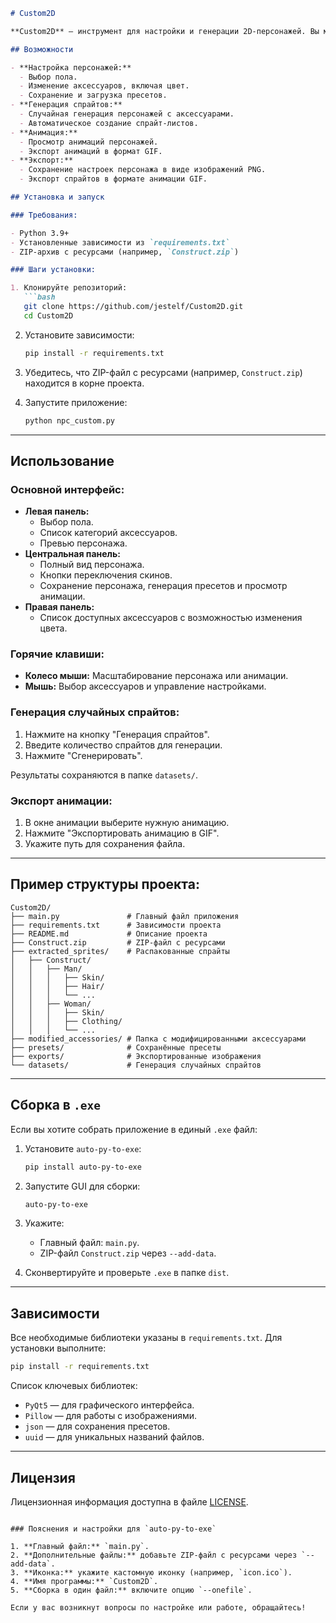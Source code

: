 ```markdown
# Custom2D

**Custom2D** — инструмент для настройки и генерации 2D-персонажей. Вы можете выбрать скин, добавить аксессуары, изменить их цвет, создать пресеты, а также экспортировать результаты в виде анимаций или спрайт-листов.

## Возможности

- **Настройка персонажей:**
  - Выбор пола.
  - Изменение аксессуаров, включая цвет.
  - Сохранение и загрузка пресетов.
- **Генерация спрайтов:**
  - Случайная генерация персонажей с аксессуарами.
  - Автоматическое создание спрайт-листов.
- **Анимация:**
  - Просмотр анимаций персонажей.
  - Экспорт анимаций в формат GIF.
- **Экспорт:**
  - Сохранение настроек персонажа в виде изображений PNG.
  - Экспорт спрайтов в формате анимации GIF.

## Установка и запуск

### Требования:

- Python 3.9+
- Установленные зависимости из `requirements.txt`
- ZIP-архив с ресурсами (например, `Construct.zip`)

### Шаги установки:

1. Клонируйте репозиторий:
   ```bash
   git clone https://github.com/jestelf/Custom2D.git
   cd Custom2D
   ```

2. Установите зависимости:
   ```bash
   pip install -r requirements.txt
   ```

3. Убедитесь, что ZIP-файл с ресурсами (например, `Construct.zip`) находится в корне проекта.

4. Запустите приложение:
   ```bash
   python npc_custom.py
   ```

---

## Использование

### Основной интерфейс:

- **Левая панель:** 
  - Выбор пола.
  - Список категорий аксессуаров.
  - Превью персонажа.
- **Центральная панель:** 
  - Полный вид персонажа.
  - Кнопки переключения скинов.
  - Сохранение персонажа, генерация пресетов и просмотр анимации.
- **Правая панель:** 
  - Список доступных аксессуаров с возможностью изменения цвета.

### Горячие клавиши:

- **Колесо мыши:** Масштабирование персонажа или анимации.
- **Мышь:** Выбор аксессуаров и управление настройками.

### Генерация случайных спрайтов:

1. Нажмите на кнопку "Генерация спрайтов".
2. Введите количество спрайтов для генерации.
3. Нажмите "Сгенерировать".

Результаты сохраняются в папке `datasets/`.

### Экспорт анимации:

1. В окне анимации выберите нужную анимацию.
2. Нажмите "Экспортировать анимацию в GIF".
3. Укажите путь для сохранения файла.

---

## Пример структуры проекта:

```plaintext
Custom2D/
├── main.py               # Главный файл приложения
├── requirements.txt      # Зависимости проекта
├── README.md             # Описание проекта
├── Construct.zip         # ZIP-файл с ресурсами
├── extracted_sprites/    # Распакованные спрайты
│   ├── Construct/
│   │   ├── Man/
│   │   │   ├── Skin/
│   │   │   ├── Hair/
│   │   │   └── ...
│   │   ├── Woman/
│   │   │   ├── Skin/
│   │   │   ├── Clothing/
│   │   │   └── ...
├── modified_accessories/ # Папка с модифицированными аксессуарами
├── presets/              # Сохранённые пресеты
├── exports/              # Экспортированные изображения
└── datasets/             # Генерация случайных спрайтов
```

---

## Сборка в `.exe`

Если вы хотите собрать приложение в единый `.exe` файл:

1. Установите `auto-py-to-exe`:
   ```bash
   pip install auto-py-to-exe
   ```

2. Запустите GUI для сборки:
   ```bash
   auto-py-to-exe
   ```

3. Укажите:
   - Главный файл: `main.py`.
   - ZIP-файл `Construct.zip` через `--add-data`.

4. Сконвертируйте и проверьте `.exe` в папке `dist`.

---

## Зависимости

Все необходимые библиотеки указаны в `requirements.txt`. Для установки выполните:

```bash
pip install -r requirements.txt
```

Список ключевых библиотек:
- `PyQt5` — для графического интерфейса.
- `Pillow` — для работы с изображениями.
- `json` — для сохранения пресетов.
- `uuid` — для уникальных названий файлов.

---

## Лицензия

Лицензионная информация доступна в файле [LICENSE](./LICENSE).
```

### Пояснения и настройки для `auto-py-to-exe`

1. **Главный файл:** `main.py`.
2. **Дополнительные файлы:** добавьте ZIP-файл с ресурсами через `--add-data`.
3. **Иконка:** укажите кастомную иконку (например, `icon.ico`).
4. **Имя программы:** `Custom2D`.
5. **Сборка в один файл:** включите опцию `--onefile`.

Если у вас возникнут вопросы по настройке или работе, обращайтесь!